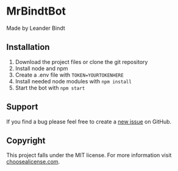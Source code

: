 # MrBindtBot
Made by Leander Bindt

## Installation
1. Download the project files or clone the git repository
2. Install node and npm
3. Create a .env file with `TOKEN=YOURTOKENHERE`
4. Install needed node modules with `npm install`
5. Start the bot with `npm start`

## Support
If you find a bug please feel free to create a [new issue](https://github.com/lalamiko7/mrbindtbot/issues) on GitHub.

## Copyright
This project falls under the MIT license. For more information visit [choosealicense.com](https://choosealicense.com/licenses/mit/).
